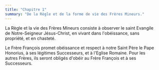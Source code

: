 ```yaml
---
title: "Chapitre 1"
summary: "De la Règle et de la forme de vie des Frères Mineurs."
---
```


La Règle et la vie des Frères Mineurs consiste à observer le saint Evangile de Notre-Seigneur Jésus-Christ, en vivant dans l'obéissance, sans propriété, et en chasteté.

Le Frère François promet obéissance et respect à notre Saint Père le Pape Honorius, à ses légitimes Successeurs, et à l'Eglise Romaine. Pour les autres Frères, ils seront obligés d'obéir au Frère François et à ses Successeurs.
